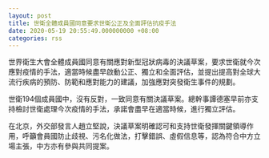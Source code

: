```yaml
---
layout: post
title: 世衛全體成員國同意要求世衛公正及全面評估抗疫手法
date: 2020-05-19 20:55:49.000000000 +08:00
categories: rss
---
```


世界衛生大會全體成員國同意有關應對新型冠狀病毒的決議草案，要求世衛就今次應對疫情的手法，適當時候盡早啟動公正、獨立和全面評估，並提出提高對全球大流行疾病的預防、防範和應對能力的建議，加強應對突發衛生事件的規劃。

世衛194個成員國中，沒有反對，一致同意有關決議草案。總幹事譚德塞早前亦支持檢討世衛處理今次疫情的手法，承諾會盡早在適當時候，進行獨立評估。

在北京，外交部發言人趙立堅說，決議草案明確認可和支持世衛發揮關鍵領導作用，呼籲會員國防止歧視、污名化做法，打擊錯誤、虛假信息等，認為符合中方立場主張，中方亦有參與共同提案。
